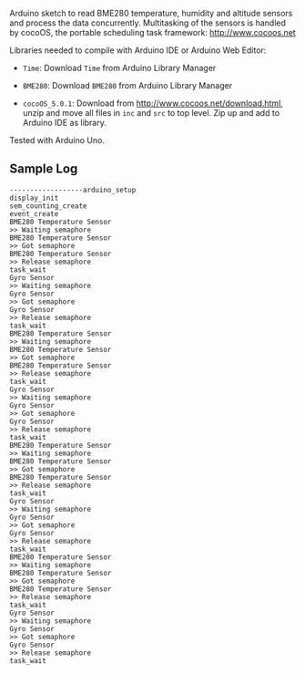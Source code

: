 Arduino sketch to read BME280 temperature, humidity and altitude sensors and process the data concurrently.  Multitasking of the sensors
is handled by cocoOS, the portable scheduling task framework: http://www.cocoos.net

Libraries needed to compile with Arduino IDE or Arduino Web Editor:

- `Time`: Download `Time` from Arduino Library Manager

- `BME280`: Download `BME280` from Arduino Library Manager

- `cocoOS_5.0.1`: Download from http://www.cocoos.net/download.html, 
    unzip and move all files in `inc` and `src` to top level.
    Zip up and add to Arduino IDE as library.

Tested with Arduino Uno.

## Sample Log

```
------------------arduino_setup
display_init
sem_counting_create
event_create
BME280 Temperature Sensor
>> Waiting semaphore
BME280 Temperature Sensor
>> Got semaphore
BME280 Temperature Sensor
>> Release semaphore
task_wait
Gyro Sensor
>> Waiting semaphore
Gyro Sensor
>> Got semaphore
Gyro Sensor
>> Release semaphore
task_wait
BME280 Temperature Sensor
>> Waiting semaphore
BME280 Temperature Sensor
>> Got semaphore
BME280 Temperature Sensor
>> Release semaphore
task_wait
Gyro Sensor
>> Waiting semaphore
Gyro Sensor
>> Got semaphore
Gyro Sensor
>> Release semaphore
task_wait
BME280 Temperature Sensor
>> Waiting semaphore
BME280 Temperature Sensor
>> Got semaphore
BME280 Temperature Sensor
>> Release semaphore
task_wait
Gyro Sensor
>> Waiting semaphore
Gyro Sensor
>> Got semaphore
Gyro Sensor
>> Release semaphore
task_wait
BME280 Temperature Sensor
>> Waiting semaphore
BME280 Temperature Sensor
>> Got semaphore
BME280 Temperature Sensor
>> Release semaphore
task_wait
Gyro Sensor
>> Waiting semaphore
Gyro Sensor
>> Got semaphore
Gyro Sensor
>> Release semaphore
task_wait
```
